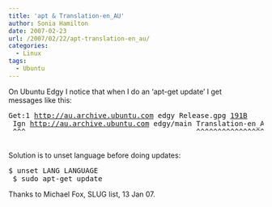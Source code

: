 ```yaml
---
title: 'apt & Translation-en_AU'
author: Sonia Hamilton
date: 2007-02-23
url: /2007/02/22/apt-translation-en_au/
categories:
  - Linux
tags:
  - Ubuntu
---
```

On Ubuntu Edgy I notice that when I do an &#8216;apt-get update&#8217; I get  
messages like this:

<pre>Get:1 <a href="http://au.archive.ubuntu.com">http://au.archive.ubuntu.com</a> edgy Release.gpg <a href="?q=wiki/goto/191B">191B</a>
 Ign <a href="http://au.archive.ubuntu.com">http://au.archive.ubuntu.com</a> edgy/main Translation-en_AU
 ^^^                                        ^^^^^^^^^^^^^^^^^

</pre>

Solution is to unset language before doing updates: 

<pre>$ unset LANG LANGUAGE
 $ sudo apt-get update
</pre>

Thanks to Michael Fox, SLUG list, 13 Jan 07.
